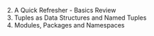 2. A Quick Refresher - Basics Review
8. Tuples as Data Structures and Named Tuples
9. Modules, Packages and Namespaces